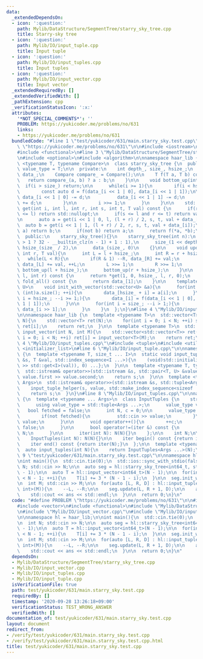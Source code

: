 ```yaml
---
data:
  _extendedDependsOn:
  - icon: ':question:'
    path: Mylib/DataStructure/SegmentTree/starry_sky_tree.cpp
    title: Starry-sky tree
  - icon: ':question:'
    path: Mylib/IO/input_tuple.cpp
    title: Input tuple
  - icon: ':question:'
    path: Mylib/IO/input_tuples.cpp
    title: Input tuples
  - icon: ':question:'
    path: Mylib/IO/input_vector.cpp
    title: Input vector
  _extendedRequiredBy: []
  _extendedVerifiedWith: []
  _pathExtension: cpp
  _verificationStatusIcon: ':x:'
  attributes:
    '*NOT_SPECIAL_COMMENTS*': ''
    PROBLEM: https://yukicoder.me/problems/no/631
    links:
    - https://yukicoder.me/problems/no/631
  bundledCode: "#line 1 \"test/yukicoder/631/main.starry_sky.test.cpp\"\n#define PROBLEM\
    \ \"https://yukicoder.me/problems/no/631\"\n\n#include <iostream>\n#include <vector>\n\
    #include <functional>\n#line 3 \"Mylib/DataStructure/SegmentTree/starry_sky_tree.cpp\"\
    \n#include <optional>\n#include <algorithm>\n\nnamespace haar_lib {\n  template\
    \ <typename T, typename Compare>\n  class starry_sky_tree {\n  public:\n    using\
    \ value_type = T;\n\n  private:\n    int depth_, size_, hsize_;\n    std::vector<T>\
    \ data_;\n    Compare compare_ = Compare();\n\n    T f(T a, T b) const {\n   \
    \   return compare_(a, b) ? a : b;\n    }\n\n    void bottom_up(int i){\n    \
    \  if(i > size_) return;\n\n      while(i >= 1){\n        if(i < hsize_){\n  \
    \        const auto d = f(data_[i << 1 | 0], data_[i << 1 | 1]);\n\n         \
    \ data_[i << 1 | 0] -= d;\n          data_[i << 1 | 1] -= d;\n          data_[i]\
    \ += d;\n        }\n\n        i >>= 1;\n      }\n    }\n\n    std::optional<T>\
    \ get(int i, int l, int r, int s, int t, T val) const {\n      if(r <= s or t\
    \ <= l) return std::nullopt;\n      if(s <= l and r <= t) return val + data_[i];\n\
    \n      auto a = get(i << 1 | 0, l, (l + r) / 2, s, t, val + data_[i]);\n    \
    \  auto b = get(i << 1 | 1, (l + r) / 2, r, s, t, val + data_[i]);\n\n      if(not\
    \ a) return b;\n      if(not b) return a;\n      return f(*a, *b);\n    }\n\n\
    \  public:\n    starry_sky_tree(){}\n    starry_sky_tree(int n):\n      depth_(n\
    \ > 1 ? 32 - __builtin_clz(n - 1) + 1 : 1),\n      size_(1 << depth_),\n     \
    \ hsize_(size_ / 2),\n      data_(size_, 0)\n    {}\n\n    void update(int l,\
    \ int r, T val){\n      int L = l + hsize_;\n      int R = r + hsize_;\n\n   \
    \   while(L < R){\n        if(R & 1) --R, data_[R] += val;\n        if(L & 1)\
    \ data_[L] += val, ++L;\n        L >>= 1;\n        R >>= 1;\n      }\n\n     \
    \ bottom_up(l + hsize_);\n      bottom_up(r + hsize_);\n    }\n\n    T fold(int\
    \ l, int r) const {\n      return *get(1, 0, hsize_, l, r, 0);\n    }\n\n    T\
    \ fold_all() const {\n      return data_[1];\n    }\n\n    template <typename\
    \ U>\n    void init_with_vector(std::vector<U> &a){\n      for(int i = 0; i <\
    \ (int)a.size(); ++i){\n        data_[hsize_ + i] = a[i];\n      }\n\n      for(int\
    \ i = hsize_; --i >= 1;){\n        data_[i] = f(data_[i << 1 | 0], data_[i <<\
    \ 1 | 1]);\n      }\n\n      for(int i = size_; --i > 1;){\n        data_[i] -=\
    \ data_[i >> 1];\n      }\n    }\n  };\n}\n#line 4 \"Mylib/IO/input_vector.cpp\"\
    \n\nnamespace haar_lib {\n  template <typename T>\n  std::vector<T> input_vector(int\
    \ N){\n    std::vector<T> ret(N);\n    for(int i = 0; i < N; ++i) std::cin >>\
    \ ret[i];\n    return ret;\n  }\n\n  template <typename T>\n  std::vector<std::vector<T>>\
    \ input_vector(int N, int M){\n    std::vector<std::vector<T>> ret(N);\n    for(int\
    \ i = 0; i < N; ++i) ret[i] = input_vector<T>(M);\n    return ret;\n  }\n}\n#line\
    \ 4 \"Mylib/IO/input_tuples.cpp\"\n#include <tuple>\n#include <utility>\n#include\
    \ <initializer_list>\n#line 6 \"Mylib/IO/input_tuple.cpp\"\n\nnamespace haar_lib\
    \ {\n  template <typename T, size_t ... I>\n  static void input_tuple_helper(std::istream\
    \ &s, T &val, std::index_sequence<I ...>){\n    (void)std::initializer_list<int>{(void(s\
    \ >> std::get<I>(val)), 0) ...};\n  }\n\n  template <typename T, typename U>\n\
    \  std::istream& operator>>(std::istream &s, std::pair<T, U> &value){\n    s >>\
    \ value.first >> value.second;\n    return s;\n  }\n\n  template <typename ...\
    \ Args>\n  std::istream& operator>>(std::istream &s, std::tuple<Args ...> &value){\n\
    \    input_tuple_helper(s, value, std::make_index_sequence<sizeof ... (Args)>());\n\
    \    return s;\n  }\n}\n#line 8 \"Mylib/IO/input_tuples.cpp\"\n\nnamespace haar_lib\
    \ {\n  template <typename ... Args>\n  class InputTuples {\n    struct iter {\n\
    \      using value_type = std::tuple<Args ...>;\n      value_type value;\n   \
    \   bool fetched = false;\n      int N, c = 0;\n\n      value_type operator*(){\n\
    \        if(not fetched){\n          std::cin >> value;\n        }\n        return\
    \ value;\n      }\n\n      void operator++(){\n        ++c;\n        fetched =\
    \ false;\n      }\n\n      bool operator!=(iter &) const {\n        return c <\
    \ N;\n      }\n\n      iter(int N): N(N){}\n    };\n\n    int N;\n\n  public:\n\
    \    InputTuples(int N): N(N){}\n\n    iter begin() const {return iter(N);}\n\
    \    iter end() const {return iter(N);}\n  };\n\n  template <typename ... Args>\n\
    \  auto input_tuples(int N){\n    return InputTuples<Args ...>(N);\n  }\n}\n#line\
    \ 9 \"test/yukicoder/631/main.starry_sky.test.cpp\"\n\nnamespace hl = haar_lib;\n\
    \nint main(){\n  std::cin.tie(0);\n  std::ios::sync_with_stdio(false);\n\n  int\
    \ N; std::cin >> N;\n\n  auto seg = hl::starry_sky_tree<int64_t, std::greater<>>(N\
    \ - 1);\n\n  auto T = hl::input_vector<int64_t>(N - 1);\n\n  for(int i = 0; i\
    \ < N - 1; ++i){\n    T[i] += 3 * (N - 1 - i);\n  }\n\n  seg.init_with_vector(T);\n\
    \n  int M; std::cin >> M;\n\n  for(auto [L, R, D] : hl::input_tuples<int, int,\
    \ int>(M)){\n    --L, --R;\n\n    seg.update(L, R + 1, D);\n\n    auto ans = seg.fold_all();\n\
    \    std::cout << ans << std::endl;\n  }\n\n  return 0;\n}\n"
  code: "#define PROBLEM \"https://yukicoder.me/problems/no/631\"\n\n#include <iostream>\n\
    #include <vector>\n#include <functional>\n#include \"Mylib/DataStructure/SegmentTree/starry_sky_tree.cpp\"\
    \n#include \"Mylib/IO/input_vector.cpp\"\n#include \"Mylib/IO/input_tuples.cpp\"\
    \n\nnamespace hl = haar_lib;\n\nint main(){\n  std::cin.tie(0);\n  std::ios::sync_with_stdio(false);\n\
    \n  int N; std::cin >> N;\n\n  auto seg = hl::starry_sky_tree<int64_t, std::greater<>>(N\
    \ - 1);\n\n  auto T = hl::input_vector<int64_t>(N - 1);\n\n  for(int i = 0; i\
    \ < N - 1; ++i){\n    T[i] += 3 * (N - 1 - i);\n  }\n\n  seg.init_with_vector(T);\n\
    \n  int M; std::cin >> M;\n\n  for(auto [L, R, D] : hl::input_tuples<int, int,\
    \ int>(M)){\n    --L, --R;\n\n    seg.update(L, R + 1, D);\n\n    auto ans = seg.fold_all();\n\
    \    std::cout << ans << std::endl;\n  }\n\n  return 0;\n}\n"
  dependsOn:
  - Mylib/DataStructure/SegmentTree/starry_sky_tree.cpp
  - Mylib/IO/input_vector.cpp
  - Mylib/IO/input_tuples.cpp
  - Mylib/IO/input_tuple.cpp
  isVerificationFile: true
  path: test/yukicoder/631/main.starry_sky.test.cpp
  requiredBy: []
  timestamp: '2020-09-28 13:26:18+09:00'
  verificationStatus: TEST_WRONG_ANSWER
  verifiedWith: []
documentation_of: test/yukicoder/631/main.starry_sky.test.cpp
layout: document
redirect_from:
- /verify/test/yukicoder/631/main.starry_sky.test.cpp
- /verify/test/yukicoder/631/main.starry_sky.test.cpp.html
title: test/yukicoder/631/main.starry_sky.test.cpp
---
```

